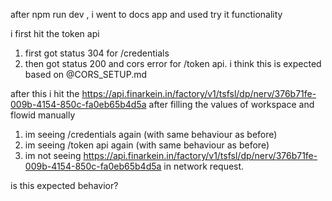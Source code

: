 after npm run dev , i went to docs app and used try it functionality

i first hit the token api

1. first got status 304 for /credentials
2. then got status 200 and cors error for /token api. i think this is expected based on  @CORS_SETUP.md

after this i hit the https://api.finarkein.in/factory/v1/tsfsl/dp/nerv/376b71fe-009b-4154-850c-fa0eb65b4d5a after filling the values of workspace and flowid manually

1. im seeing /credentials again (with same behaviour as before)
2. im seeing /token api again (with same behaviour as before)
3. im not seeing https://api.finarkein.in/factory/v1/tsfsl/dp/nerv/376b71fe-009b-4154-850c-fa0eb65b4d5a in network request.


is this expected behavior?